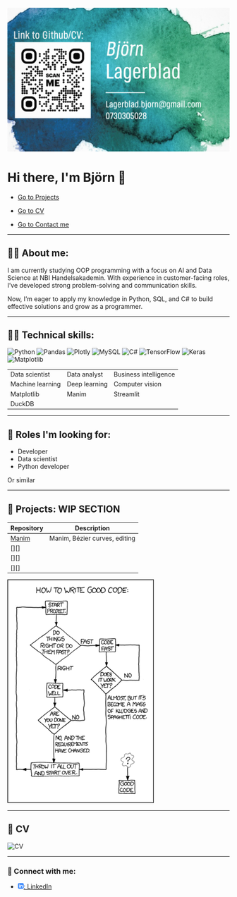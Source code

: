 ![front](assets/frontcard.png)

# Hi there, I'm Björn 👋


* [Go to Projects](#projects-wip-section)

* [Go to CV](#cv)

* [Go to Contact me](#contact-me)

---
## 🧑‍💼 About me:

I am currently studying OOP programming with a focus on AI and Data Science at NBI Handelsakademin. With experience in customer-facing roles, I’ve developed strong problem-solving and communication skills.

Now, I’m eager to apply my knowledge in Python, SQL, and C# to build effective solutions and grow as a programmer.



---

## 🧑‍💻 Technical skills:

![Python](https://img.shields.io/badge/python-3670A0?style=for-the-badge&logo=python&logoColor=ffdd54)
![Pandas](https://img.shields.io/badge/pandas-%23150458.svg?style=for-the-badge&logo=pandas&logoColor=white)
![Plotly](https://img.shields.io/badge/Plotly-%233F4F75.svg?style=for-the-badge&logo=plotly&logoColor=white)
![MySQL](https://img.shields.io/badge/mysql-4479A1.svg?style=for-the-badge&logo=mysql&logoColor=white)
![C#](https://img.shields.io/badge/c%23-%23239120.svg?style=for-the-badge&logo=csharp&logoColor=white)
![TensorFlow](https://img.shields.io/badge/TensorFlow-%23FF6F00.svg?style=for-the-badge&logo=TensorFlow&logoColor=white)
![Keras](https://img.shields.io/badge/Keras-%23D00000.svg?style=for-the-badge&logo=Keras&logoColor=white)
![Matplotlib](https://img.shields.io/badge/Matplotlib-%23ffffff.svg?style=for-the-badge&logo=Matplotlib&logoColor=black)




<table>
  <tr>
    <td>Data scientist</td>
    <td>Data analyst</td>
    <td>Business intelligence</td>
  </tr>
  <tr>
    <td>Machine learning</td>
    <td>Deep learning</td>
    <td>Computer vision</td>
  </tr>
  <tr>
    <td>Matplotlib</td>
    <td>Manim</td>
    <td>Streamlit</td>
  </tr>
  <tr>
    <td>DuckDB</td>
  </tr>
</table>

---

## 🔭 Roles I'm looking for:

* Developer
* Data scientist
* Python developer

Or similar 

---

## 💼 Projects: WIP SECTION


| Repository                     | Description                                                              |
| ------------------------------ | ------------------------------------------------------------------------ |
| [Manim][manim]                 | Manim, Bézier curves, editing                                             |
| [][]                           |  |
| [][]                           |  |
| [][]                           |  |

[manim]: https://github.com/Markofbear/ManimTraining

![xkcd](assets/good_code_xkcd.png)

---
## 📓 CV

![CV](assets/BjörnLagerbladCV2024.png)

---

### 🤝 Connect with me:

- [![linkedIn icon](assets/linkedIn-icon.png): LinkedIn][linkedin]

[linkedin]: https://www.linkedin.com/in/bj%C3%B6rn-lagerblad-81890858/

